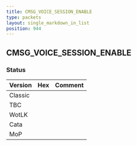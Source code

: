 ```yaml
---
title: CMSG_VOICE_SESSION_ENABLE
type: packets
layout: single_markdown_in_list
position: 944
---
```


## CMSG_VOICE_SESSION_ENABLE

### Status

Version    | Hex        | Comment
---------- | ---------- | ---------- 
Classic    |            |
TBC        |            |
WotLK      |            |
Cata       |            |
MoP        |            |